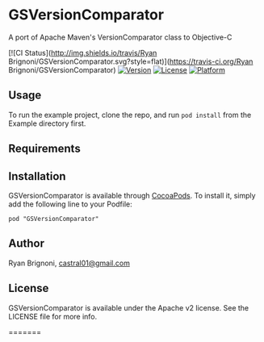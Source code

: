 # GSVersionComparator

A port of Apache Maven's VersionComparator class to Objective-C

[![CI Status](http://img.shields.io/travis/Ryan Brignoni/GSVersionComparator.svg?style=flat)](https://travis-ci.org/Ryan Brignoni/GSVersionComparator)
[![Version](https://img.shields.io/cocoapods/v/GSVersionComparator.svg?style=flat)](http://cocoadocs.org/docsets/GSVersionComparator)
[![License](https://img.shields.io/cocoapods/l/GSVersionComparator.svg?style=flat)](http://cocoadocs.org/docsets/GSVersionComparator)
[![Platform](https://img.shields.io/cocoapods/p/GSVersionComparator.svg?style=flat)](http://cocoadocs.org/docsets/GSVersionComparator)

## Usage

To run the example project, clone the repo, and run `pod install` from the Example directory first.

## Requirements

## Installation

GSVersionComparator is available through [CocoaPods](http://cocoapods.org). To install
it, simply add the following line to your Podfile:

    pod "GSVersionComparator"

## Author

Ryan Brignoni, castral01@gmail.com

## License

GSVersionComparator is available under the Apache v2 license. See the LICENSE file for more info.

=======
